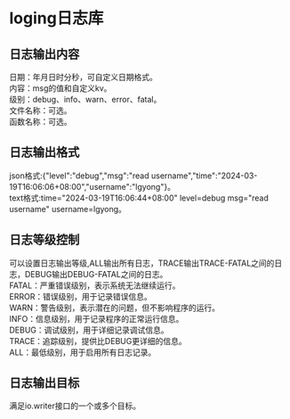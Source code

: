 # loging日志库

## 日志输出内容
日期：年月日时分秒，可自定义日期格式。  
内容：msg的值和自定义kv。  
级别：debug、info、warn、error、fatal。  
文件名称：可选。  
函数名称：可选。  

## 日志输出格式
json格式:{"level":"debug","msg":"read username","time":"2024-03-19T16:06:06+08:00","username":"lgyong"}。  
text格式:time="2024-03-19T16:06:44+08:00" level=debug msg="read username" username=lgyong。  

## 日志等级控制
可以设置日志输出等级,ALL输出所有日志，TRACE输出TRACE-FATAL之间的日志，DEBUG输出DEBUG-FATAL之间的日志。  
FATAL：严重错误级别，表示系统无法继续运行。           
ERROR：错误级别，用于记录错误信息。                   
WARN：警告级别，表示潜在的问题，但不影响程序的运行。  
INFO：信息级别，用于记录程序的正常运行信息。         
DEBUG：调试级别，用于详细记录调试信息。               
TRACE：追踪级别，提供比DEBUG更详细的信息。             
ALL：最低级别，用于启用所有日志记录。     


## 日志输出目标
满足io.writer接口的一个或多个目标。  